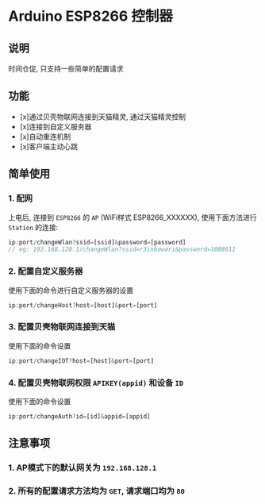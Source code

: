 # Arduino ESP8266 控制器

## 说明

时间仓促, 只支持一些简单的配置请求

## 功能

- [x]通过贝壳物联网连接到天猫精灵, 通过天猫精灵控制
- [x]连接到自定义服务器
- [x]自动重连机制
- [x]客户端主动心跳

## 简单使用

### 1. 配网

  上电后, 连接到 `ESP8266` 的 `AP` (WiFi样式 ESP8266_XXXXXX), 使用下面方法进行 `Station` 的连接:

```javascript
ip:port/changeWlan?ssid=[ssid]&password=[password]
// eg: 192.168.128.1/changeWlan?ssid=r3inbowari&password=1008611
```
  
### 2. 配置自定义服务器
  
  使用下面的命令进行自定义服务器的设置

```javascript
ip:port/changeHost?host=[host]&port=[port]
```

### 3. 配置贝壳物联网连接到天猫

  使用下面的命令设置

```javascript
ip:port/changeIOT?host=[host]&port=[port]
```

### 4. 配置贝壳物联网权限 `APIKEY(appid)` 和设备 `ID`

   使用下面的命令设置

```javascript
ip:port/changeAuth?id=[id]&appid=[appid]
```

## 注意事项

### 1. AP模式下的默认网关为 `192.168.128.1`

### 2. 所有的配置请求方法均为 `GET`, 请求端口均为 `80`
